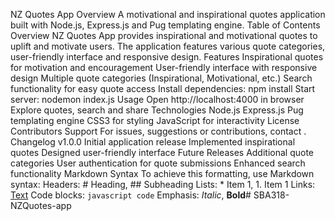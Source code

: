NZ Quotes App
Overview
A motivational and inspirational quotes application built with Node.js, Express.js and Pug templating engine.
Table of Contents
Overview
NZ Quotes App provides inspirational and motivational quotes to uplift and motivate users. The application features various quote categories, user-friendly interface and responsive design.
Features
Inspirational quotes for motivation and encouragement
User-friendly interface with responsive design
Multiple quote categories (Inspirational, Motivational, etc.)
Search functionality for easy quote access
Install dependencies: npm install
Start server: nodemon index.js
Usage
Open http://localhost:4000 in browser
Explore quotes, search and share
Technologies
Node.js
Express.js
Pug templating engine
CSS3 for styling
JavaScript for interactivity
License
Contributors
Support
For issues, suggestions or contributions, contact .
Changelog
v1.0.0
Initial application release
Implemented inspirational quotes
Designed user-friendly interface
Future Releases
Additional quote categories
User authentication for quote submissions
Enhanced search functionality
Markdown Syntax
To achieve this formatting, use Markdown syntax:
Headers: # Heading, ## Subheading
Lists: * Item 1, 1. Item 1
Links: [Text](https://www.example.com)
Code blocks: ````javascript code````
Emphasis: *Italic*, **Bold**# SBA318-NZQuotes-app

